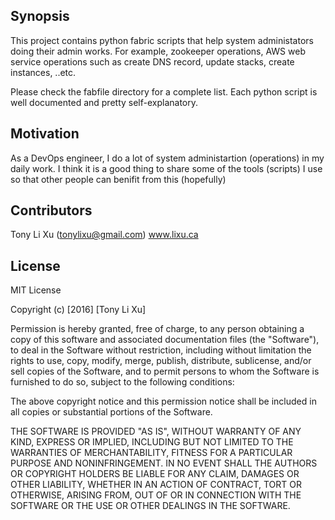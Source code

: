 ## Synopsis

This project contains python fabric scripts that help system administators
doing their admin works. For example, zookeeper operations, AWS web service
operations such as create DNS record, update stacks, create instances, ..etc.

Please check the fabfile directory for a complete list. Each python script is
well documented and pretty self-explanatory.

## Motivation

As a DevOps engineer, I do a lot of system administartion (operations) in my
daily work. I think it is a good thing to share some of the tools (scripts) I
use so that other people can benifit from this (hopefully)

## Contributors

Tony Li Xu (tonylixu@gmail.com) www.lixu.ca

## License

MIT License

Copyright (c) [2016] [Tony Li Xu]

Permission is hereby granted, free of charge, to any person obtaining a copy
of this software and associated documentation files (the "Software"), to deal
in the Software without restriction, including without limitation the rights
to use, copy, modify, merge, publish, distribute, sublicense, and/or sell
copies of the Software, and to permit persons to whom the Software is
furnished to do so, subject to the following conditions:

The above copyright notice and this permission notice shall be included in all
copies or substantial portions of the Software.

THE SOFTWARE IS PROVIDED "AS IS", WITHOUT WARRANTY OF ANY KIND, EXPRESS OR
IMPLIED, INCLUDING BUT NOT LIMITED TO THE WARRANTIES OF MERCHANTABILITY,
FITNESS FOR A PARTICULAR PURPOSE AND NONINFRINGEMENT. IN NO EVENT SHALL THE
AUTHORS OR COPYRIGHT HOLDERS BE LIABLE FOR ANY CLAIM, DAMAGES OR OTHER
LIABILITY, WHETHER IN AN ACTION OF CONTRACT, TORT OR OTHERWISE, ARISING FROM,
OUT OF OR IN CONNECTION WITH THE SOFTWARE OR THE USE OR OTHER DEALINGS IN THE
SOFTWARE.
